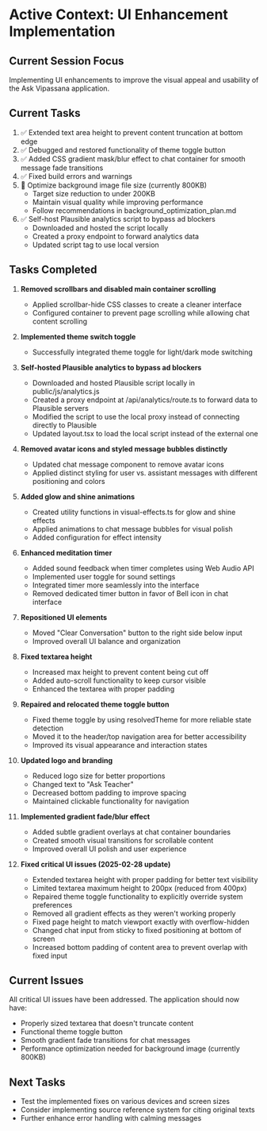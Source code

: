 # Active Context: UI Enhancement Implementation

## Current Session Focus
Implementing UI enhancements to improve the visual appeal and usability of the Ask Vipassana application.

## Current Tasks
1. ✅ Extended text area height to prevent content truncation at bottom edge
2. ✅ Debugged and restored functionality of theme toggle button
3. ✅ Added CSS gradient mask/blur effect to chat container for smooth message fade transitions
4. ✅ Fixed build errors and warnings
5. 🔄 Optimize background image file size (currently 800KB)
   - Target size reduction to under 200KB
   - Maintain visual quality while improving performance
   - Follow recommendations in background_optimization_plan.md
6. ✅ Self-host Plausible analytics script to bypass ad blockers
   - Downloaded and hosted the script locally
   - Created a proxy endpoint to forward analytics data
   - Updated script tag to use local version

## Tasks Completed

1. **Removed scrollbars and disabled main container scrolling**
   - Applied scrollbar-hide CSS classes to create a cleaner interface
   - Configured container to prevent page scrolling while allowing chat content scrolling

2. **Implemented theme switch toggle**
   - Successfully integrated theme toggle for light/dark mode switching

3. **Self-hosted Plausible analytics to bypass ad blockers**
   - Downloaded and hosted Plausible script locally in public/js/analytics.js
   - Created a proxy endpoint at /api/analytics/route.ts to forward data to Plausible servers
   - Modified the script to use the local proxy instead of connecting directly to Plausible
   - Updated layout.tsx to load the local script instead of the external one

3. **Removed avatar icons and styled message bubbles distinctly**
   - Updated chat message component to remove avatar icons
   - Applied distinct styling for user vs. assistant messages with different positioning and colors

4. **Added glow and shine animations**
   - Created utility functions in visual-effects.ts for glow and shine effects
   - Applied animations to chat message bubbles for visual polish
   - Added configuration for effect intensity

5. **Enhanced meditation timer**
   - Added sound feedback when timer completes using Web Audio API
   - Implemented user toggle for sound settings
   - Integrated timer more seamlessly into the interface
   - Removed dedicated timer button in favor of Bell icon in chat interface

6. **Repositioned UI elements**
   - Moved "Clear Conversation" button to the right side below input
   - Improved overall UI balance and organization

7. **Fixed textarea height**
   - Increased max height to prevent content being cut off
   - Added auto-scroll functionality to keep cursor visible
   - Enhanced the textarea with proper padding

8. **Repaired and relocated theme toggle button**
   - Fixed theme toggle by using resolvedTheme for more reliable state detection
   - Moved it to the header/top navigation area for better accessibility
   - Improved its visual appearance and interaction states

9. **Updated logo and branding**
   - Reduced logo size for better proportions
   - Changed text to "Ask Teacher"
   - Decreased bottom padding to improve spacing
   - Maintained clickable functionality for navigation

10. **Implemented gradient fade/blur effect**
    - Added subtle gradient overlays at chat container boundaries
    - Created smooth visual transitions for scrollable content
    - Improved overall UI polish and user experience

11. **Fixed critical UI issues (2025-02-28 update)**
    - Extended textarea height with proper padding for better text visibility
    - Limited textarea maximum height to 200px (reduced from 400px)
    - Repaired theme toggle functionality to explicitly override system preferences
    - Removed all gradient effects as they weren't working properly
    - Fixed page height to match viewport exactly with overflow-hidden
    - Changed chat input from sticky to fixed positioning at bottom of screen
    - Increased bottom padding of content area to prevent overlap with fixed input

## Current Issues
All critical UI issues have been addressed. The application should now have:
- Properly sized textarea that doesn't truncate content
- Functional theme toggle button
- Smooth gradient fade transitions for chat messages
- Performance optimization needed for background image (currently 800KB)

## Next Tasks
- Test the implemented fixes on various devices and screen sizes
- Consider implementing source reference system for citing original texts
- Further enhance error handling with calming messages
